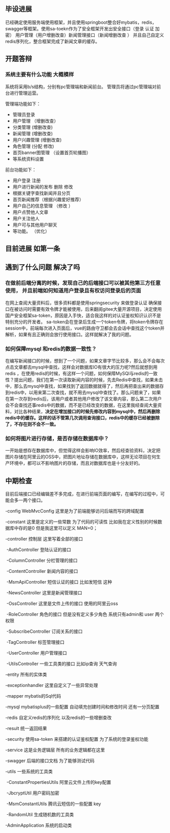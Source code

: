 ## 毕设进展

已经确定使用服务端使用框架，并且使用springboot整合好mybatis，redis，swagger等框架。使用sa-toekn作为了安全框架开发出安全接口（登录 认证 加密） 用户管理（用户增删改查）新闻管理接口（新闻增删改查 ） 并且自己自定义redis序列化，整合框架完成了新闻文章的缓存。

## 开题答辩

### 系统主要有什么功能 大概模样

系统将采用b/s结构，分别有pc管理端和新闻前台。 管理员将通过pc管理端对前台进行管理运营。

管理端功能如下：

- 管理员登录
- 用户管理 （增删改查）
- 分类管理   (增删改查)
- 新闻管理   (增删改查)
- 用户兴趣管理 (增删改查)
- 角色管理   (分配 修改)
- 首页banner图管理 （设置首页轮播图）
- 等系统资料设置

前台功能如下：

- 用户登录 注册
- 用户进行新闻的发布 删除 修改 
- 根据关键字查找新闻并且分页
- 首页新闻推荐（根据兴趣爱好推荐）
- 用户自己的信息管理 （修改 ）
- 用户点赞他人文章  
- 用户关注他人
- 用户可与其他用户聊天  
- 等功能。 （优化）

## 目前进展 如第一条

## 遇到了什么问题 解决了吗

### 在做前后端分离的时候，发现自己的后端接口可以被其他第三方任意使用， 并且前端如何知道用户登录且有权访问登录后的页面

在网上查阅大量资料后，很多资料都是使用springsecurity 来做登录认证 确保接口在被访问时需要有效令牌才能被使用，后来翻阅gitee大量开源项目，决定使用国产安全框架sa-token，原因是入手快，适合我这样的对认证鉴权知识认识不是特别充分的开发者。 sa-token会在登录后生成一个token令牌，将token令牌存在session中，前端每次进入页面后，vue的路由守卫都会去会话中查找这个token并解析，如果有且正确则会放行使用接口。这样就解决了我的问题。

### 如何保障mysql 和redis的数据一致性？ 

在编写新闻接口的时候，想到了一个问题，如果文章字节比较多，那么会不会每次点击文章都去mysql中查找，这样会对数据库IO有很大的压力呢?然后就想到用redis ，在使用redis的时候，有这样一个问题，如何保障MySQl与redis的一致性？提出问题，我们在第一次读取新闻内容的时候，先去Redis中查找，如果未击中，那么去mysql中查找，如果找到了返回数据就得了，然后再把查出来的数据存到redis中，以用来第二次查找，就不用去mysql中查找了。那么问题来了，如果在第一次存到redis后，该用户或者其他用户修改了该文章内容，那么第二次用户会不会查找还事redis中的数据，而不是已经改变的数据，在这里我经查阅大量资料，对比各种结果，**决定在增加接口的时候先修改内容到mysql中，然后再删除redis中的缓存。这样的话不管第几次调用查询接口，redis中的缓存已经被删除了，不存在则不会不一致。**



### 如何将图片进行存储，是否存储在数据库中？

一开始是想存在数据库中，但觉得这样会影响IO效率，然后经查验资料，决定把图片存储在阿里云的OSS中，把图片地址存储在数据库中，这样无论项目在何生产环境中，都可以不影响图片的存储，而且对数据库也是十分友好的。



## 中期检查

目前后端接口已经编辑差不多完成，在进行前端页面的编写，在编写的过程中，可能会多一两个接口。

-config   WebMvcConfig 这里是为了前端能够访问后端而写的跨域配置

-constant 这里是定义的一些常数 为了代码的可读性  比如我在定义性别的时候数据库中存的是0 但是我这里可以定义 MAN=0；

-controller 控制层 这里写着全部的接口 

​	-AuthController 登陆认证的接口

​	-ColumnController 分栏管理的接口

​	-ContentController 新闻内容的接口

​	-MsmApiController 短信认证的接口 比如发短信 这种

​	-NewsController 这里是新闻管理接口

​	-OssController 这里是文件上传的接口 使用的阿里云oss

​	-RoleController 角色的接口 但是没有定义多少角色 系统只有admin和 user 两个权限

​	-SubscribeController 订阅关系的接口

​	-TagController 标签管理接口

​	-UserController 用户管理接口

​	-UtilsController 一些工具类的接口 比如ip查询 天气查询

-entity 所有的实体类

-exceptionhandler 这里自定义了一些异常处理  

-mapper mybatis的Sql代码

-mysql mybatisplus的一些配置 自动填充创建时间和修改时间 还有一分页配置

-redis 自定义redis的序列化 以及redis的一些增删查改

-result 统一返回结果

-security 使用sa-token 来搭建的认证鉴权配置 为了系统的登录鉴权功能

-service  这是业务逻辑层 所有的业务逻辑都在这里 

-swagger 后端的接口文档 为了能够测试代码

-utils 一些系统的工具类

​	-ConstantPropertiesUtils 阿里云文件上传的key配置

​	-JbcryptUtil 用户密码加密

​	-MsmConstantUtils 腾讯云短信的一些配置 key

​	-RandomUtil 生成随机数的工具类

-AdminApplication 系统的启动类

